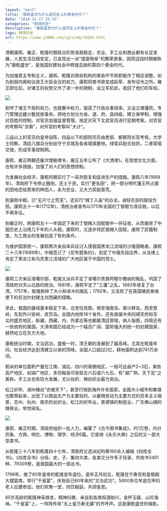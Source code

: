 ```yaml
---
layout: "post"
title: "康乾盛世为什么是历史上的黄金时代？"
date: "2018-12-17 16:15"
categories: "明清历史"
description: "康乾盛世为什么是历史上的黄金时代？"
tags: 明清历史
url: https://www.y5000.com/zgls/mq/18262.html
---
```






清朝康熙、雍正、乾隆时期政治形势渐趋稳定，农业、手工业和商业都有长足发展，人民生活日趋安定，已呈现出一派"国富物阜"的繁荣景象，因而这段时期被称为"康乾盛世"，是我国封建社会中辉煌显赫的第四个黄金时代。

为加强君主专制主义，康熙、乾隆对政权机构的某些坏节和职能作了相应调整。如为削弱内阁和议政王大臣会议的权力，康熙将南书房变成起草、发布诏令之所。雍正即位后，对诸王的权势又作了进一步的限制，设立军机处，收回了他们的军权。

![](https://img.y5000.com/uploads/allimg/170330/8-1F330154I0500.jpg)

剥夺了诸王干政的权力，也就集中权力，提高了行政办事效率。又设立理藩院，专门管理边疆少数民族事务。把地方划分为省、道、府、县四级，建立保甲制，增强对百姓的控制。对官员加强监督管理，规定对天下文武官员进行定期考察。对京官的考察叫"京察"，对外官的考察叫"大计"。

三品以上的官员向皇帝自陈，四品以下的部院司员由吏部、都察院长官考核，大学士同察。清廷八旗兵分别驻守于京城及各省城镇要地，绿营兵配合驻防，二者穿插交错，形成军事控制网。

康熙、雍正两朝还屡次增删律令，雍正五年公布了《大清律》。在思想文化方面，也有许多措施，加强了对人们的思想控制。

为发展社会经济，康乾时期实行了一系列恢复和促进生产的措施。康熙八年(1669年)，清政府下令停止圈地，还土于民，实行"更名田"，把一部分明代藩王所占据的田地还给原来的种田人，永为世业，又大力奖励垦荒。

到康熙中期，已"无尺寸之荒芜"。还实行"摊丁入亩"的办法，减轻农民的赋役负担。康熙五十一年(1712年)，清统治者宣布以1711年全国的丁银额为准征税，以后不再多征。

到雍正时，把康熙五十一年固定下来的丁银摊入田赋银中一并征收，从而废除了中国历史上沿用几千年的人头税。康熙时，又逐步将匠银摊入田赋，废除了匠籍制度，为工商业的发展创造了有利条件。

为维护国家统一，康熙两次亲自率兵征讨入侵我国黑龙江流域的沙俄侵略者。康熙二十八年(1689年)，中俄签订了《尼布楚条约》，划定了中俄东段边界，从法律上肯定了黑龙江和乌苏里江流域的广大地区属于中国的领土。

![](https://img.y5000.com/uploads/allimg/170330/8-1F330154J3948.jpg)

康熙三次亲征准噶尔部，乾隆又派兵平定了准噶尔贵族阿睦尔撒纳的叛乱，巩固了清政府对天山北路的统治。1681年，康熙平定了"三藩"之乱，1683年收复了台湾。1757年，乾隆粉碎了大小和卓木的叛乱；1792年，又击败了在英国殖民者唆使下的尼泊尔封建主对西藏的侵略。

至此，我国的疆域基本稳定下来，北至恰克图，南至海南岛、南沙群岛，西至葱岭，东到外兴安岭、库页岛。全国内地除18个省外，还有直属中央的顺天府和东北的盛京地区，新疆，西藏，内、外蒙古等也都属清廷管辖，纳入版图，四周还有一些依附的属国。大清帝国已经成为一个幅员广阔、国势强大的统一的封建国家，赫然屹立在东方大地。

康乾统治时期，文治武功，盛极一时，清王朝的发展到了最高峰。尤其在乾隆年间，社会经济达到清建立以来的顶峰。全国人口超过2亿，耕地面积达到741万余顷。

稻米的单位面积产量在江南、湖北、四川的膏腴地区，一般可达亩产2~3石，某些高产地区，如湖广地区，多则每亩可收获五六石或六七石，有"湖广熟，天下足"之美称。手工业也有较大发展，尤以丝织、棉纺织业最为突出。

松江织布、湖州缫丝"衣被天下"，甚至行销到海外许多国家。全国大小城市和集镇也繁荣起来，出现了以商品生产为主要目的、以雇佣劳动为主要方式的资本主义萌芽。苏州、杭州、南京的丝织业，松江的织布业，景德镇的制瓷业，广东佛山镇的铸铁业，举世闻名。

![](https://img.y5000.com/uploads/allimg/170330/8-1F330154PAU.jpg)

康熙、雍正时期，清政府组织一批人力，编纂了《古今图书集成》，约1万卷，内分历象、方舆、明伦、博物、理学、经济6篇。它是继《永乐大典》之后的又一部大型类书。

从乾隆三十八年到乾隆四十七年，清政府又选派纪昀等160余人编辑《四库全书》。《四库全书》分经、史、子、集四大类，各类又分许多子目录，共收书3461种、79309卷，是我国最大的一部丛书。

1796年，做了60年皇帝的乾隆宣布退位。是年正月初五，乾隆在宁寿宫和皇极殿大摆筵席，举行"千叟宴"，庆祝自己60年来的"文治武功"。5900多位年逾花甲的老人应邀参加，他们欢聚一堂，同饮殿庭，共颂皇恩。

85岁高龄的乾隆神采焕发，精神抖擞，亲自到各席祝酒助兴，金杯玉碟、山珍海味。"千叟宴"上，一阵阵传来"太上皇万寿无疆"的齐呼声。这是康乾盛世的缩影。
